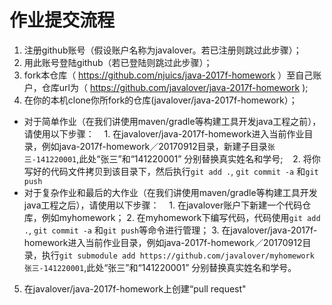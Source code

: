 # 作业提交流程

1. 注册github账号（假设账户名称为javalover。若已注册则跳过此步骤）；
2. 用此账号登陆github（若已登陆则跳过此步骤）；
3. fork本仓库（ https://github.com/njuics/java-2017f-homework ）至自己账户，仓库url为（ https://github.com/javalover/java-2017f-homework );
4. 在你的本机clone你所fork的仓库(javalover/java-2017f-homework）；

  - 对于简单作业（在我们讲使用maven/gradle等构建工具开发java工程之前），请使用以下步骤：
    1. 在javalover/java-2017f-homework进入当前作业目录，例如java-2017f-homework／20170912目录，新建子目录`张三-141220001`,此处“张三”和“141220001” 分别替换真实姓名和学号;
    2. 将你写好的代码文件拷贝到该目录下，然后执行`git add .`, `git commit -a` 和`git push`
  - 对于复杂作业和最后的大作业（在我们讲使用maven/gradle等构建工具开发java工程之后），请使用以下步骤：
    1. 在javalover账户下新建一个代码仓库，例如myhomework；
    2. 在myhomework下编写代码，代码使用`git add .`, `git commit -a` 和`git push`等命令进行管理；
    3. 在javalover/java-2017f-homework进入当前作业目录，例如java-2017f-homework／20170912目录，执行`git submodule add https://github.com/javalover/myhomework 张三-141220001`,此处“张三”和“141220001” 分别替换真实姓名和学号。 
    
5. 在javalover/java-2017f-homework上创建“pull request"
